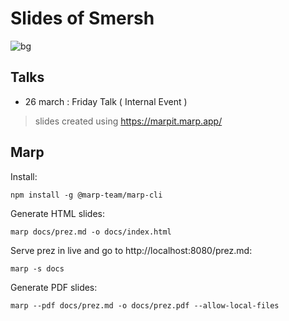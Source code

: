 # Slides of Smersh 

![bg](source/img/missionView.jpeg)

## Talks

* 26 march : Friday Talk ( Internal Event )

> slides created using https://marpit.marp.app/

## Marp

Install:

    npm install -g @marp-team/marp-cli

Generate HTML slides:

    marp docs/prez.md -o docs/index.html

Serve prez in live and go to http://localhost:8080/prez.md:

    marp -s docs

Generate PDF slides:

    marp --pdf docs/prez.md -o docs/prez.pdf --allow-local-files

